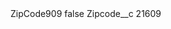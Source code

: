 <?xml version="1.0" encoding="UTF-8"?>
<CustomMetadata xmlns="http://soap.sforce.com/2006/04/metadata" xmlns:xsi="http://www.w3.org/2001/XMLSchema-instance" xmlns:xsd="http://www.w3.org/2001/XMLSchema">
    <label>ZipCode909</label>
    <protected>false</protected>
    <values>
        <field>Zipcode__c</field>
        <value xsi:type="xsd:string">21609</value>
    </values>
</CustomMetadata>
